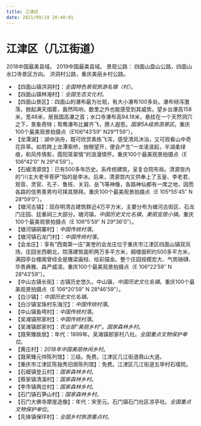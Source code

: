 ```yaml
---
title: 江津区
date: 2021/09/19 20:48:01
---
```


# 江津区（几江街道）
2018中国最美县域。
2019中国最美县域。
景观公路：
四面山盘山公路，四面山水口寺景区方向。
洪洞村公路，重庆美丽乡村公路。

* 【四面山镇洪洞村】：*全国特色景观旅游名镇（村）*。
* 【四面山镇林海村】：*全国生态文化村*。
* 【四面山景区】：四面山的瀑布最为壮观，有大小瀑布100多处。瀑布倾泻激荡，掀起满天烟雾，轰然鸣响，数里之外也能感受到其威势。望乡台瀑高158米，宽48米，居我国高瀑之首；水口寺瀑布高94.18米，悬挂在一个天然洞穴之下，景象奇特；鸳鸯瀑布比翼齐飞，撩人遐思。*国家5A级旅游景区*。重庆100个最美观景拍摄点（E106°43′59″ N29°1′59″）。
* 【龙潭湖】：湖中淌舟，既可欣赏素练飞泻，感受清风沐浴，又可观看山中奇花异草。如若跨上龙潭索桥，放眼望开，便会产生“一龙凌波起，半湖柔绿痕，和风传倩影，霞阳笼翠情”的浪漫情怀。重庆100个最美观景拍摄点（E 106°42′0″ N 29°4′59″）。
* 【石蟆清源宫】：已有500多年历史。系传统建筑，呈复合院布局。清源宫内的“川主大老爷菩萨”指的是李冰。后来，清源宫内又供奉上了玉皇、李老君、观音、灵官、孔子、鲁班、关羽、岳飞等神像，各路神仙都有一席之地，因而各路的信男善男均可择其祭拜。重庆100个最美观景拍摄点（E 105°55′45″ N 28°59′0″）。
* 【塘河古镇】：现存明清古建筑群近4万平方米，主要分布为塘河古街区、石龙门庄园、廷重祠三大部分。塘河镇，*中国历史文化名镇*，*美丽宜居小镇*。重庆100个最美观景拍摄点（E 106°5′59″ N 29°36′0″）。
* 【塘河镇硐寨村】：*中国传统村落*。
* 【塘河镇石龙门村】：*中国传统村落*。
* 【会龙庄】：享有“西南第一庄”美誉的会龙庄位于重庆市江津区四面山镇双凤场，庄园坐西朝北，院落建筑面积两万多平方米，碉楼面积约500多平方米，满园亭台楼阁曾经全是雕梁画柱、绘彩描金。整个庄园规模宏大、气势磅礴、华贵典雅、森严威凛。重庆100个最美观景拍摄点（E 106°22′59″ N 28°43′59″）。
* 【中山古镇长街】：古镇历史悠久。中山镇，*中国历史文化名镇*。重庆100个最美观景拍摄点（E 106°20′59″ N 28°46′59″）。
* 【白沙镇】：*中国历史文化名镇*。
* 【白沙镇宝珠村东海沱】：*中国传统村落*。
* 【中山镇鱼塆村】：*中国传统村落*。
* 【吴滩镇邢家村】：*中国传统村落*。
* 【吴滩镇郎家村】：*农业部“美丽乡村”*。*国家森林乡村*。
* 【聂荣臻故居】：年代：1899年。吴滩镇郎家村八社。*全国重点文物保护单位*。
* 【黄庄村】：*2018年中国美丽休闲乡村*。
* 【聂荣臻元帅陈列馆】：三级。免费。江津区几江街道鼎山大道。
* 【重庆市江津区陈独秀旧居陈列馆】：免费。江津区几江街道五举村石墙院。
* 【石蟆镇登云村】：*国家森林乡村*。
* 【蔡家镇清溪村】：*国家森林乡村*。
* 【李市镇两岔村】：*国家森林乡村*。
* 【石门镇石笋山村】：*国家森林乡村*。
* 【石门大佛寺摩崖造像】：年代：宋至元。石门镇石门社区凉亭社。*全国重点文物保护单位*。
* 【先锋镇保坪村】：*全国乡村旅游重点村*。